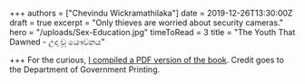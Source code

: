 +++
authors = ["Chevindu Wickramathilaka"]
date = 2019-12-26T13:30:00Z
draft = true
excerpt = "Only thieves are worried about security cameras."
hero = "/uploads/Sex-Education.jpg"
timeToRead = 3
title = "The Youth That Dawned - උදා වූ යෞවනය"

+++
For the curious, [I compiled a PDF version of the book](https://www.dropbox.com/s/ovmj8pjck2tf8gg/UdawuYauwanaya.pdf?dl=0 "Udawu Yauwanaya"). Credit goes to the Department of Government Printing.